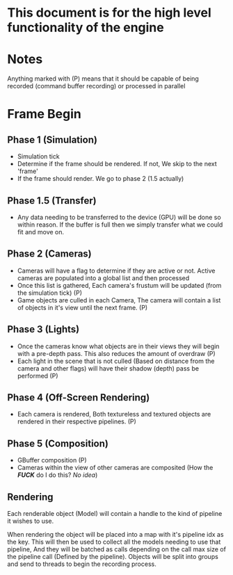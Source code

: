 # This document is for the high level functionality of the engine

# Notes

Anything marked with (P) means that it should be capable of being recorded (command buffer recording) or processed in parallel

# Frame Begin

## Phase 1 (Simulation)

- Simulation tick
- Determine if the frame should be rendered. If not, We skip to the next 'frame'
- If the frame should render. We go to phase 2 (1.5 actually)

## Phase 1.5 (Transfer)

- Any data needing to be transferred to the device (GPU) will be done so within reason. If the buffer is full then we simply transfer what we could fit and move on.

## Phase 2 (Cameras)

- Cameras will have a flag to determine if they are active or not. Active cameras are populated into a global list and then processed
- Once this list is gathered, Each camera's frustum will be updated (from the simulation tick) (P)
- Game objects are culled in each Camera, The camera will contain a list of objects in it's view until the next frame. (P)

## Phase 3 (Lights)

- Once the cameras know what objects are in their views they will begin with a pre-depth pass. This also reduces the amount of overdraw (P)
- Each light in the scene that is not culled (Based on distance from the camera and other flags) will have their shadow (depth) pass be performed (P)

## Phase 4 (Off-Screen Rendering)

- Each camera is rendered, Both textureless and textured objects are rendered in their respective pipelines. (P)

## Phase 5 (Composition)

- GBuffer composition (P)
- Cameras within the view of other cameras are composited (How the ***FUCK*** do I do this? *No idea*)

## Rendering

Each renderable object (Model) will contain a handle to the kind of pipeline it wishes to use.

When rendering the object will be placed into a map with it's pipeline idx as the key.
This will then be used to collect all the models needing to use that pipeline, And they will be batched as calls depending on the call max size of the pipeline call (Defined by the pipeline).
Objects will be split into groups and send to threads to begin the recording process.


